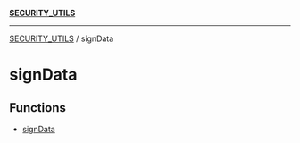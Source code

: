 [**SECURITY_UTILS**](../README.md)

***

[SECURITY_UTILS](../README.md) / signData

# signData

## Functions

- [signData](functions/signData.md)

